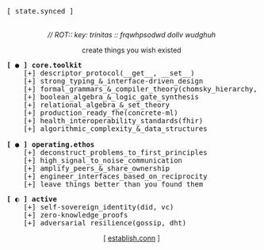 <pre>
[ state.synced ]
</pre>

<p align="center">
  <br>
  <em>// ROT:: key: trinitas :: frqwhpsodwd dollv wudghuh</em>
</p>

<p align="center">
  create things you wish existed
</p>


<!-- [ ● ] ESTABLISHED PROTOCOLS & CORE PRINCIPLES -->
<pre>
<strong>[ ● ] core.toolkit</strong>
    [+] descriptor_protocol(__get__, __set__)
    [+] strong_typing_&_interface-driven_design
    [+] formal_grammars_&_compiler_theory(chomsky_hierarchy, ast)
    [+] boolean_algebra_&_logic_gate_synthesis
    [+] relational_algebra_&_set_theory
    [+] production_ready_fhe(concrete-ml)
    [+] health_interoperability_standards(fhir)
    [+] algorithmic_complexity_&_data_structures

<strong>[ ● ] operating.ethos</strong>
    [+] deconstruct_problems_to_first_principles
    [+] high_signal_to_noise_communication
    [+] amplify_peers_&_share_ownership
    [+] engineer_interfaces_based_on_reciprocity
    [+] leave_things_better_than_you_found_them
</pre>

<!-- [ ◐ ] ACTIVE RESEARCH & EXPLORATION -->
<pre>
<strong>[ ◐ ] active</strong>
    [+] self-sovereign_identity(did, vc)
    [+] zero-knowledge_proofs
    [+] adversarial_resilience(gossip, dht)
</pre>

<p align="center">
  [ <a href="mailto:miguel.sicilia.garcia@gmail.com">establish.conn</a> ]
</p>
